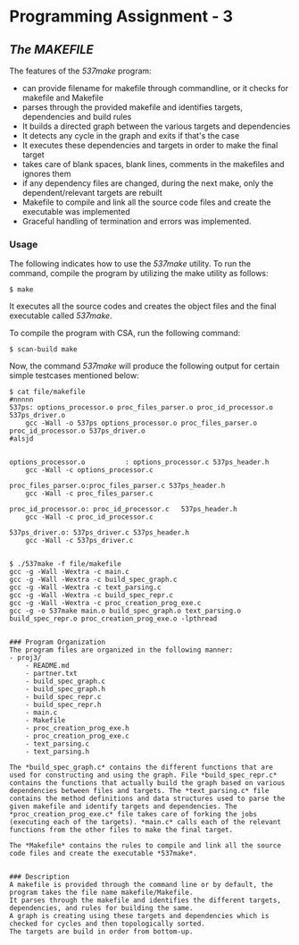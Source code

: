 # Programming Assignment - 3
## *The MAKEFILE*

The features of the *537make* program:
- can provide filename for makefile through commandline, or it checks for makefile and Makefile
- parses through the provided makefile and identifies targets, dependencies and build rules
- It builds a directed graph between the various targets and dependencies
- It detects any cycle in the graph and exits if that's the case
- It executes these dependencies and targets in order to make the final target
- takes care of blank spaces, blank lines, comments in the makefiles and ignores them 
- if any dependency files are changed, during the next make, only the dependent/relevant targets are rebuilt 
- Makefile to compile and link all the source code files and create the executable was implemented
- Graceful handling of termination and errors was implemented.

### Usage
The following indicates how to use the *537make* utility. To run the command, compile the program by utilizing the make utility as follows:
```
$ make
```
It executes all the source codes and creates the object files and the final executable called *537make*.

To compile the program with CSA, run the following command:
```
$ scan-build make
```
Now, the command *537make* will produce the following output for certain simple testcases mentioned below:
```
$ cat file/makefile
#nnnnn
537ps: options_processor.o proc_files_parser.o proc_id_processor.o 537ps_driver.o
	gcc -Wall -o 537ps options_processor.o proc_files_parser.o proc_id_processor.o 537ps_driver.o
#alsjd


options_processor.o          : options_processor.c 537ps_header.h
	gcc -Wall -c options_processor.c

proc_files_parser.o:proc_files_parser.c 537ps_header.h
	gcc -Wall -c proc_files_parser.c

proc_id_processor.o: proc_id_processor.c   537ps_header.h
	gcc -Wall -c proc_id_processor.c

537ps_driver.o: 537ps_driver.c 537ps_header.h
	gcc -Wall -c 537ps_driver.c


$ ./537make -f file/makefile
gcc -g -Wall -Wextra -c main.c
gcc -g -Wall -Wextra -c build_spec_graph.c
gcc -g -Wall -Wextra -c text_parsing.c
gcc -g -Wall -Wextra -c build_spec_repr.c
gcc -g -Wall -Wextra -c proc_creation_prog_exe.c
gcc -g -o 537make main.o build_spec_graph.o text_parsing.o build_spec_repr.o proc_creation_prog_exe.o -lpthread 


### Program Organization
The program files are organized in the following manner:
- proj3/
	- README.md
	- partner.txt
	- build_spec_graph.c
	- build_spec_graph.h
	- build_spec_repr.c
	- build_spec_repr.h
	- main.c
	- Makefile
	- proc_creation_prog_exe.h
	- proc_creation_prog_exe.c
	- text_parsing.c
	- text_parsing.h

The *build_spec_graph.c* contains the different functions that are used for constructing and using the graph. File *build_spec_repr.c* contains the functions that actually build the graph based on various dependencies between files and targets. The *text_parsing.c* file contains the method definitions and data structures used to parse the given makefile and identify targets and dependencies. The *proc_creation_prog_exe.c* file takes care of forking the jobs (executing each of the targets). *main.c* calls each of the relevant functions from the other files to make the final target. 

The *Makefile* contains the rules to compile and link all the source code files and create the executable *537make*.


### Description
A makefile is provided through the command line or by default, the program takes the file name makefile/Makefile.
It parses through the makefile and identifies the different targets, dependencies, and rules for building the same.
A graph is creating using these targets and dependencies which is checked for cycles and then topologically sorted.
The targets are build in order from bottom-up.
